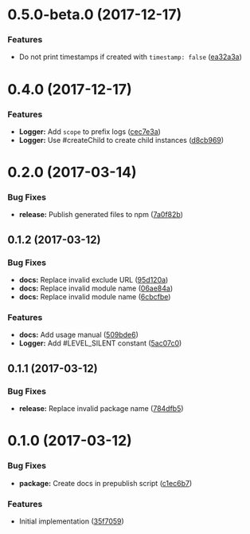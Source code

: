 <a name="0.5.0-beta.0"></a>
# 0.5.0-beta.0 (2017-12-17)


### Features

* Do not print timestamps if created with `timestamp: false` ([ea32a3a](https://github.com/ls-age/logger/commits/ea32a3a))




<a name="0.4.0"></a>
# 0.4.0 (2017-12-17)


### Features

* **Logger:** Add `scope` to prefix logs ([cec7e3a](https://github.com/ls-age/logger/commits/cec7e3a))
* **Logger:** Use #createChild to create child instances ([d8cb969](https://github.com/ls-age/logger/commits/d8cb969))




<a name="0.2.0"></a>
# 0.2.0 (2017-03-14)


### Bug Fixes

* **release:** Publish generated files to npm ([7a0f82b](https://github.com/ls-age/logger/commits/7a0f82b))




<a name="0.1.2"></a>
## 0.1.2 (2017-03-12)


### Bug Fixes

* **docs:** Replace invalid exclude URL ([95d120a](https://github.com/ls-age/logger/commits/95d120a))
* **docs:** Replace invalid module name ([06ae84a](https://github.com/ls-age/logger/commits/06ae84a))
* **docs:** Replace invalid module name ([6cbcfbe](https://github.com/ls-age/logger/commits/6cbcfbe))


### Features

* **docs:** Add usage manual ([509bde6](https://github.com/ls-age/logger/commits/509bde6))
* **Logger:** Add #LEVEL_SILENT constant ([5ac07c0](https://github.com/ls-age/logger/commits/5ac07c0))




<a name="0.1.1"></a>
## 0.1.1 (2017-03-12)


### Bug Fixes

* **release:** Replace invalid package name ([784dfb5](https://github.com/ls-age/logger/commits/784dfb5))




<a name="0.1.0"></a>
# 0.1.0 (2017-03-12)


### Bug Fixes

* **package:** Create docs in prepublish script ([c1ec6b7](https://github.com/ls-age/logger/commits/c1ec6b7))


### Features

* Initial implementation ([35f7059](https://github.com/ls-age/logger/commits/35f7059))



